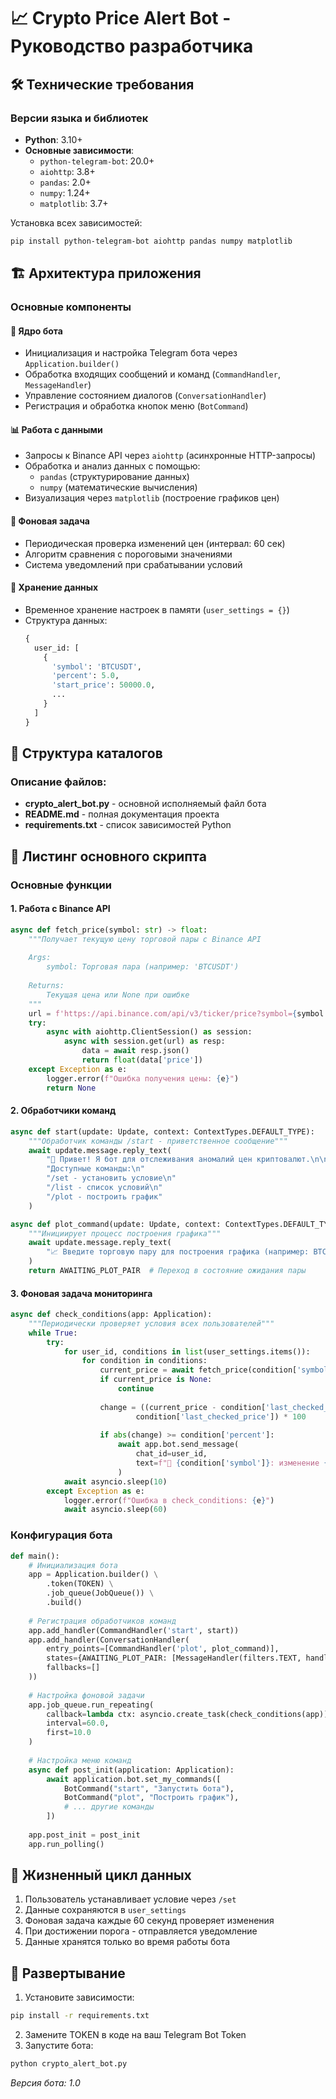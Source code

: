 # 📈 Crypto Price Alert Bot - Руководство разработчика

## 🛠 Технические требования

### Версии языка и библиотек
- **Python**: 3.10+
- **Основные зависимости**:
  - `python-telegram-bot`: 20.0+
  - `aiohttp`: 3.8+
  - `pandas`: 2.0+
  - `numpy`: 1.24+
  - `matplotlib`: 3.7+

Установка всех зависимостей:
```bash
pip install python-telegram-bot aiohttp pandas numpy matplotlib
```

## 🏗 Архитектура приложения

### Основные компоненты

#### 🤖 **Ядро бота**
- Инициализация и настройка Telegram бота через `Application.builder()`
- Обработка входящих сообщений и команд (`CommandHandler`, `MessageHandler`)
- Управление состоянием диалогов (`ConversationHandler`)
- Регистрация и обработка кнопок меню (`BotCommand`)

#### 📊 **Работа с данными**
- Запросы к Binance API через `aiohttp` (асинхронные HTTP-запросы)
- Обработка и анализ данных с помощью:
  - `pandas` (структурирование данных)
  - `numpy` (математические вычисления)
- Визуализация через `matplotlib` (построение графиков цен)

#### 🔄 **Фоновая задача**
- Периодическая проверка изменений цен (интервал: 60 сек)
- Алгоритм сравнения с пороговыми значениями
- Система уведомлений при срабатывании условий

#### 💾 **Хранение данных**
- Временное хранение настроек в памяти (`user_settings = {}`)
- Структура данных:
  ```python
  {
    user_id: [
      {
        'symbol': 'BTCUSDT',
        'percent': 5.0,
        'start_price': 50000.0,
        ...
      }
    ]
  }
  ```

## 📂 Структура каталогов

### Описание файлов:
- **crypto_alert_bot.py** - основной исполняемый файл бота
- **README.md** - полная документация проекта
- **requirements.txt** - список зависимостей Python

## 📝 Листинг основного скрипта

### Основные функции

#### 1. Работа с Binance API
```python
async def fetch_price(symbol: str) -> float:
    """Получает текущую цену торговой пары с Binance API
    
    Args:
        symbol: Торговая пара (например: 'BTCUSDT')
    
    Returns:
        Текущая цена или None при ошибке
    """
    url = f'https://api.binance.com/api/v3/ticker/price?symbol={symbol.upper()}'
    try:
        async with aiohttp.ClientSession() as session:
            async with session.get(url) as resp:
                data = await resp.json()
                return float(data['price'])
    except Exception as e:
        logger.error(f"Ошибка получения цены: {e}")
        return None
```
#### 2. Обработчики команд
```python
async def start(update: Update, context: ContextTypes.DEFAULT_TYPE):
    """Обработчик команды /start - приветственное сообщение"""
    await update.message.reply_text(
        "👋 Привет! Я бот для отслеживания аномалий цен криптовалют.\n\n"
        "Доступные команды:\n"
        "/set - установить условие\n"
        "/list - список условий\n"
        "/plot - построить график"
    )

async def plot_command(update: Update, context: ContextTypes.DEFAULT_TYPE):
    """Инициирует процесс построения графика"""
    await update.message.reply_text(
        "📈 Введите торговую пару для построения графика (например: BTCUSDT)"
    )
    return AWAITING_PLOT_PAIR  # Переход в состояние ожидания пары
```
#### 3. Фоновая задача мониторинга
```python
async def check_conditions(app: Application):
    """Периодически проверяет условия всех пользователей"""
    while True:
        try:
            for user_id, conditions in list(user_settings.items()):
                for condition in conditions:
                    current_price = await fetch_price(condition['symbol'])
                    if current_price is None:
                        continue
                        
                    change = ((current_price - condition['last_checked_price']) / 
                            condition['last_checked_price']) * 100
                    
                    if abs(change) >= condition['percent']:
                        await app.bot.send_message(
                            chat_id=user_id,
                            text=f"🚨 {condition['symbol']}: изменение {change:.2f}%"
                        )
            await asyncio.sleep(10)
        except Exception as e:
            logger.error(f"Ошибка в check_conditions: {e}")
            await asyncio.sleep(60)
```

### Конфигурация бота

```python
def main():
    # Инициализация бота
    app = Application.builder() \
        .token(TOKEN) \
        .job_queue(JobQueue()) \
        .build()
    
    # Регистрация обработчиков команд
    app.add_handler(CommandHandler('start', start))
    app.add_handler(ConversationHandler(
        entry_points=[CommandHandler('plot', plot_command)],
        states={AWAITING_PLOT_PAIR: [MessageHandler(filters.TEXT, handle_plot_pair)]},
        fallbacks=[]
    ))
    
    # Настройка фоновой задачи
    app.job_queue.run_repeating(
        callback=lambda ctx: asyncio.create_task(check_conditions(app)),
        interval=60.0,
        first=10.0
    )
    
    # Настройка меню команд
    async def post_init(application: Application):
        await application.bot.set_my_commands([
            BotCommand("start", "Запустить бота"),
            BotCommand("plot", "Построить график"),
            # ... другие команды
        ])
    
    app.post_init = post_init
    app.run_polling()
```

## 🔄 Жизненный цикл данных

1. Пользователь устанавливает условие через `/set`  
2. Данные сохраняются в `user_settings`  
3. Фоновая задача каждые 60 секунд проверяет изменения  
4. При достижении порога - отправляется уведомление  
5. Данные хранятся только во время работы бота

## 🚀 Развертывание

1. Установите зависимости:
```bash
pip install -r requirements.txt
```
2. Замените TOKEN в коде на ваш Telegram Bot Token
3. Запустите бота:
```bash
python crypto_alert_bot.py
```

*Версия бота: 1.0* 
